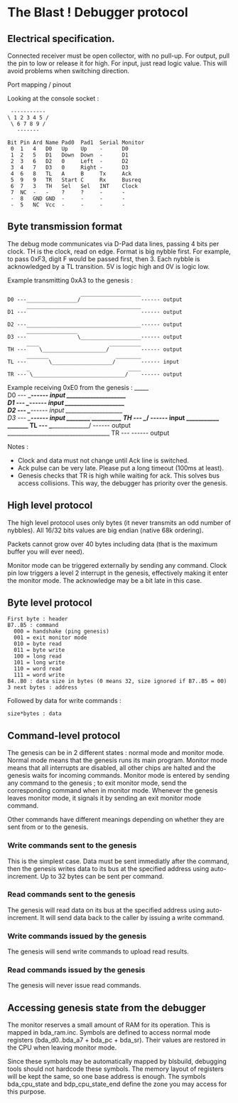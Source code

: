 The Blast ! Debugger protocol
=============================

Electrical specification.
-------------------------

Connected receiver must be open collector, with no pull-up. For output, pull
the pin to low or release it for high. For input, just read logic value.  This
will avoid problems when switching direction.

Port mapping / pinout

Looking at the console socket :

     -----------
    \ 1 2 3 4 5 /
     \ 6 7 8 9 /
       -------
    
    Bit Pin Ard Name Pad0  Pad1  Serial Monitor
     0  1   4   D0   Up    Up    -      D0
     1  2   5   D1   Down  Down  -      D1
     2  3   6   D2   0     Left  -      D2
     3  4   7   D3   0     Right -      D3
     4  6   8   TL   A     B     Tx     Ack
     5  9   9   TR   Start C     Rx     Busreq
     6  7   3   TH   Sel   Sel   INT    Clock
     7  NC  -   -    ?     ?     -      -
     -  8   GND GND  -     -     -      -
     -  5   NC  Vcc  -     -     -      -


Byte transmission format
------------------------

The debug mode communicates via D-Pad data lines, passing 4 bits per clock.  TH
is the clock, read on edge. Format is big nybble first. For example, to pass
0xF3, digit F would be passed first, then 3. Each nybble is acknowledged by a
TL transition. 5V is logic high and 0V is logic low.

Example transmitting 0xA3 to the genesis :

                           ___________________
    D0 ---________________/                   ------ output
          ____________________________________
    D1 ---                                    ------ output
                         
    D2 ---____________________________________------ output
          ________________     
    D3 ---                \___________________------ output
          ____                      __________
    TH ---    \____________________/          ------ output
          _______                     ________
    TL ---       \___________________/        ------ input
          _                               ____
    TR --- \_____________________________/    ------ output
    

Example receiving 0xE0 from the genesis :
          _____                               
    D0 ---     \______________________________------ input
          ____________________                
    D1 ---                    \_______________------ input
          ____________________                
    D2 ---                    \_______________------ input
          ____________________                
    D3 ---                    \_______________------ input
          ________                  __________
    TH ---        \________________/          ------ input
          ___________                  _______
    TL ---           \________________/       ------ output
          ____________________________________
    TR ---                                    ------ output

Notes :
 * Clock and data must not change until Ack line is switched.
 * Ack pulse can be very late. Please put a long timeout (100ms at least).
 * Genesis checks that TR is high while waiting for ack. This solves bus access
   collisions. This way, the debugger has priority over the genesis.


High level protocol
-------------------

The high level protocol uses only bytes (it never transmits an odd number of
nybbles). All 16/32 bits values are big endian (native 68k ordering).

Packets cannot grow over 40 bytes including data (that is the maximum buffer
you will ever need).

Monitor mode can be triggered externally by sending any command. Clock pin low
triggers a level 2 interrupt in the genesis, effectively making it enter the
monitor mode. The acknowledge may be a bit late in this case.


Byte level protocol
-------------------

    First byte : header
    B7..B5 : command 
      000 = handshake (ping genesis)
      001 = exit monitor mode
      010 = byte read
      011 = byte write
      100 = long read
      101 = long write
      110 = word read
      111 = word write
    B4..B0 : data size in bytes (0 means 32, size ignored if B7..B5 = 00)
    3 next bytes : address

Followed by data for write commands :

    size*bytes : data


Command-level protocol
----------------------

The genesis can be in 2 different states : normal mode and monitor mode. Normal
mode means that the genesis runs its main program. Monitor mode means that all
interrupts are disabled, all other chips are halted and the genesis waits for
incoming commands. Monitor mode is entered by sending any command to the
genesis ; to exit monitor mode, send the corresponding command when in monitor
mode. Whenever the genesis leaves monitor mode, it signals it by sending an
exit monitor mode command.

Other commands have different meanings depending on whether they are sent from
or to the genesis.

### Write commands sent to the genesis ###

This is the simplest case. Data must be sent immediatly after the command, then
the genesis writes data to its bus at the specified address using
auto-increment. Up to 32 bytes can be sent per command.

### Read commands sent to the genesis ###

The genesis will read data on its bus at the specified address using
auto-increment. It will send data back to the caller by issuing a write
command.

### Write commands issued by the genesis ###

The genesis will send write commands to upload read results.

### Read commands issued by the genesis ###

The genesis will never issue read commands.


Accessing genesis state from the debugger
-----------------------------------------

The monitor reserves a small amount of RAM for its operation. This is mapped in
bda_ram.inc. Symbols are defined to access normal mode registers
(bda_d0..bda_a7 + bda_pc + bda_sr). Their values are restored in the CPU when
leaving monitor mode.

Since these symbols may be automatically mapped by blsbuild, debugging tools
should not hardcode these symbols. The memory layout of registers will be kept
the same, so one base address is enough. The symbols bda_cpu_state and
bdp_cpu_state_end define the zone you may access for this purpose.


